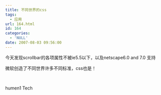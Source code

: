 ```yaml
---
title: 不同世界的css
tags:
  - 应用
url: 164.html
id: 164
categories:
  - 'NULL'
date: 2007-08-03 09:56:00
---
```


今天发现scrollbar的各项属性不被ie5.5以下，以及netscape6.0 and 7.0 支持

微软创造了不同世界许多不同标准，css也是！  
  
 

humen1 Tech